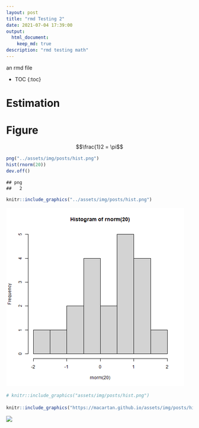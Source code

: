 ```yaml
---
layout: post
title: "rmd Testing 2"
date: 2021-07-04 17:39:00
output: 
  html_document:
    keep_md: true
description: "rmd testing math"
---
```




<!-- Frequent Worries about RCTs: Questions and Answers -->
<!-- Author: Macartan Humphreys -->

an rmd file

* TOC
{:toc}

# Estimation

# Figure


$$\frac{1}2 = \pi$$


```r
png("../assets/img/posts/hist.png")
hist(rnorm(20))
dev.off()
```

```
## png 
##   2
```


```r
knitr::include_graphics("../assets/img/posts/hist.png")
```

<img src="../assets/img/posts/hist.png" width="480" />


```r
# knitr::include_graphics("assets/img/posts/hist.png")

knitr::include_graphics("https://macartan.github.io/assets/img/posts/hist.jpg")
```

![](https://macartan.github.io/assets/img/posts/hist.jpg)<!-- -->
